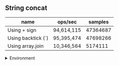 ## String concat

|name|ops/sec|samples|
|-|-|-|
|Using + sign|94,614,115|47364687|
|Using backtick (`)|95,395,474|47698266|
|Using array.join|10,346,564|5174111|


<details>
<summary>Environment</summary>

* __Machine:__ linux x64 | 4 vCPUs | 7.6GB Mem
* __Run:__ Fri Oct 17 2025 17:12:55 GMT+0000 (Coordinated Universal Time)
* __Node:__ `v24.0.0`
</details>

<!--
{"environment":{"platform":"linux","arch":"x64","cpus":4,"totalMemory":7.59783935546875},"benchmarks":[{"name":"Using + sign","samples":47364687,"opsSec":94614115.46299945},{"name":"Using backtick (`)","samples":47698266,"opsSec":95395474.4457703},{"name":"Using array.join","samples":5174111,"opsSec":10346564.19071285}]}-->
